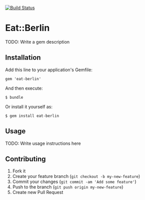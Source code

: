 [![Build Status](https://travis-ci.org/elchbenny/eatberlin.png)](https://travis-ci.org/elchbenny/eatberlin)

# Eat::Berlin

TODO: Write a gem description

## Installation

Add this line to your application's Gemfile:

    gem 'eat-berlin'

And then execute:

    $ bundle

Or install it yourself as:

    $ gem install eat-berlin

## Usage

TODO: Write usage instructions here

## Contributing

1. Fork it
2. Create your feature branch (`git checkout -b my-new-feature`)
3. Commit your changes (`git commit -am 'Add some feature'`)
4. Push to the branch (`git push origin my-new-feature`)
5. Create new Pull Request
